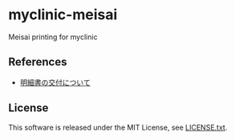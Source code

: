 # myclinic-meisai

Meisai printing for myclinic

## References

* [明細書の交付について](http://www.mhlw.go.jp/file.jsp?id=335806&name=file/06-Seisakujouhou-12400000-Hokenkyoku/0000114862.pdf)

## License
This software is released under the MIT License, see [LICENSE.txt](LICENSE.txt).
